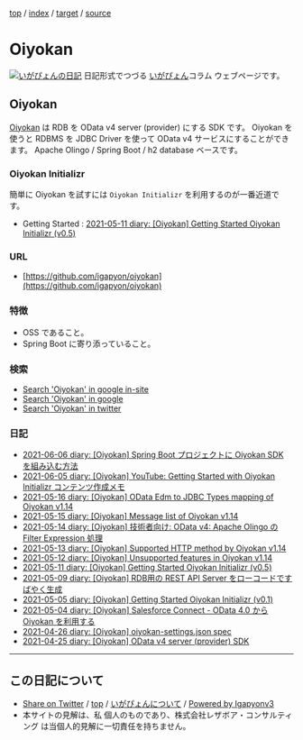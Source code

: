[top](../index.html) / [index](index.html) / [target](https://www.igapyon.jp/igapyon/diary/keyword/oiyokan.html) / [source](https://github.com/igapyon/diary/blob/master/keyword/oiyokan.src.md) 

Oiyokan
=====================================================================================================
[![いがぴょんの日記](https://www.igapyon.jp/igapyon/diary/images/iga200306s.jpg "いがぴょん")](https://www.igapyon.jp/igapyon/diary/memo/memoigapyon.html) 日記形式でつづる [いがぴょん](https://www.igapyon.jp/igapyon/diary/memo/memoigapyon.html)コラム ウェブページです。

## Oiyokan

[Oiyokan](oiyokan.html) は RDB を OData v4 server (provider) にする SDK です。
Oiyokan を使うと RDBMS を JDBC Driver を使って OData v4 サービスにすることができます。
Apache Olingo / Spring Boot / h2 database ベースです。

### Oiyokan Initializr

簡単に Oiyokan を試すには `Oiyokan Initializr` を利用するのが一番近道です。

* Getting Started : [2021-05-11 diary: [Oiyokan] Getting Started Oiyokan Initializr (v0.5)](https://www.igapyon.jp/igapyon/diary/2021/ig210511.html)

### URL

* [https://github.com/igapyon/oiyokan](https://github.com/igapyon/oiyokan)

### 特徴

* OSS であること。
* Spring Boot に寄り添っていること。

### 検索

* [Search 'Oiyokan' in google in-site](https://www.google.co.jp/#pws=0&q=site:https%3A%2F%2Fwww.igapyon.jp%2Figapyon%2Fdiary%2F+Oiyokan)
* [Search 'Oiyokan' in google](https://www.google.co.jp/#pws=0&q=Oiyokan)
* [Search 'Oiyokan' in twitter](https://twitter.com/search?q=%23Oiyokan)

### 日記

* [2021-06-06 diary: [Oiyokan] Spring Boot プロジェクトに Oiyokan SDK を組み込む方法](../2021/ig210606.html)
* [2021-06-05 diary: [Oiyokan] YouTube: Getting Started with Oiyokan Initializr コンテンツ作成メモ](../2021/ig210605.html)
* [2021-05-16 diary: [Oiyokan] OData Edm to JDBC Types mapping of Oiyokan v1.14](../2021/ig210516.html)
* [2021-05-15 diary: [Oiyokan] Message list of Oiyokan v1.14](../2021/ig210515.html)
* [2021-05-14 diary: [Oiyokan] 技術者向け: OData v4: Apache Olingo の Filter Expression 処理](../2021/ig210514.html)
* [2021-05-13 diary: [Oiyokan] Supported HTTP method by Oiyokan v1.14](../2021/ig210513.html)
* [2021-05-12 diary: [Oiyokan] Unsupported features in Oiyokan v1.14](../2021/ig210512.html)
* [2021-05-11 diary: [Oiyokan] Getting Started Oiyokan Initializr (v0.5)](../2021/ig210511.html)
* [2021-05-09 diary: [Oiyokan] RDB用の REST API Server をローコードですばやく生成](../2021/ig210509.html)
* [2021-05-05 diary: [Oiyokan] Getting Started Oiyokan Initializr (v0.1)](../2021/ig210505.html)
* [2021-05-04 diary: [Oiyokan] Salesforce Connect - OData 4.0 から Oiyokan を利用する](../2021/ig210504.html)
* [2021-04-26 diary: [Oiyokan] oiyokan-settings.json spec](../2021/ig210426.html)
* [2021-04-25 diary: [Oiyokan] OData v4 server (provider) SDK](../2021/ig210425.html)



----------------------------------------------------------------------------------------------------

## この日記について

* [Share on Twitter](https://twitter.com/intent/tweet?hashtags=igapyon%2Cdiary%2C%E3%81%84%E3%81%8C%E3%81%B4%E3%82%87%E3%82%93%2COiyokan&text=Oiyokan&url=https%3A%2F%2Fwww.igapyon.jp%2Figapyon%2Fdiary%2Fkeyword%2Foiyokan.html) / [top](../index.html) / [いがぴょんについて](https://www.igapyon.jp/igapyon/diary/memo/memoigapyon.html) / [Powered by Igapyonv3](https://github.com/igapyon/igapyonv3)
* 本サイトの見解は、私 個人のものであり、株式会社レザボア・コンサルティング は当個人的見解に一切責任を持ちません。 
